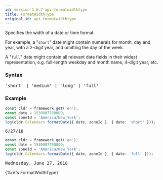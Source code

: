 ```yaml
---
id: version-1.0.7-api-formatwidthtype
title: FormatWidthType
original_id: api-formatwidthtype
---
```


Specifies the width of a date or time format.

For example, a "`short`" date might contain numerals for month, day and year, with a 2-digit year, and omitting the day of the week.

A "`full`" date might contain all relevant date fields in their widest representation, e.g. full-length weekday and month name, 4-digit year, etc.

### Syntax

<pre class="syntax">
'short' | 'medium' | 'long' | 'full'
</pre>

### Example

```typescript
const cldr = framework.get('en');
const date = 1530087780000;
const zoneId = 'America/New_York';
log(cldr.Calendars.formatDate({ date, zoneId }, { date: 'short' }));
```
<pre class="output">
6/27/18
</pre>


```typescript
const cldr = framework.get('en');
const date = 1530087780000;
const zoneId = 'America/New_York';
log(cldr.Calendars.formatDate({ date, zoneId }, { date: 'full' }));
```
<pre class="output">
Wednesday, June 27, 2018
</pre>


{%refs FormatWidthType}
